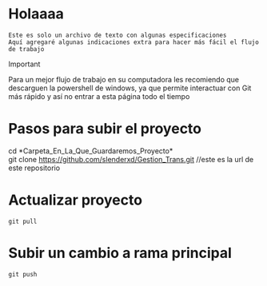 # Holaaaa
    Este es solo un archivo de texto con algunas especificaciones
    Aquí agregaré algunas indicaciones extra para hacer más fácil el flujo de trabajo

> [!IMPORTANT]
> Para un mejor flujo de trabajo en su computadora les recomiendo que descarguen la powershell de windows,
  ya que permite interactuar con Git más rápido y así no entrar a esta página todo el tiempo 
    
# Pasos para subir el proyecto
cd \*Carpeta_En_La_Que_Guardaremos_Proyecto*\
git clone https://github.com/slenderxd/Gestion_Trans.git //este es la url de este repositorio

# Actualizar proyecto
    git pull 

# Subir un cambio a rama principal
    git push
